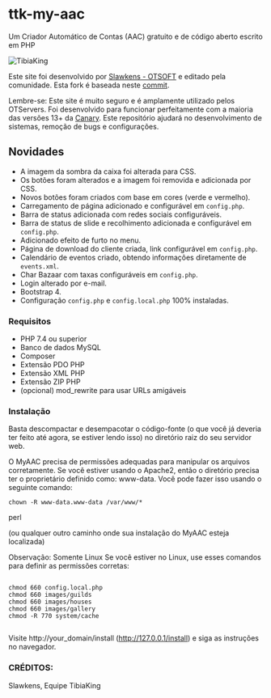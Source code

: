 # ttk-my-aac
Um Criador Automático de Contas (AAC) gratuito e de código aberto escrito em PHP

![TibiaKing](https://user-images.githubusercontent.com/74227915/219124653-caccb04f-e858-4e81-b8be-c94ffbd3f276.png)

Este site foi desenvolvido por [Slawkens - OTSOFT](https://github.com/otsoft/myaac) e editado pela comunidade.
Esta fork é baseada neste [commit](https://github.com/otsoft/myaac/commit/f24fc75b12bb6a44a5f99c7b98da03223ad9f8bf).

Lembre-se:
Este site é muito seguro e é amplamente utilizado pelos OTServers.
Foi desenvolvido para funcionar perfeitamente com a maioria das versões 13+ da [Canary](https://github.com/tibiaking/canary).
Este repositório ajudará no desenvolvimento de sistemas, remoção de bugs e configurações.

## Novidades
- A imagem da sombra da caixa foi alterada para CSS.
- Os botões foram alterados e a imagem foi removida e adicionada por CSS.
- Novos botões foram criados com base em cores (verde e vermelho).
- Carregamento de página adicionado e configurável em `config.php`.
- Barra de status adicionada com redes sociais configuráveis.
- Barra de status de slide e recolhimento adicionada e configurável em `config.php`.
- Adicionado efeito de furto no menu.
- Página de download do cliente criada, link configurável em `config.php`.
- Calendário de eventos criado, obtendo informações diretamente de `events.xml`.
- Char Bazaar com taxas configuráveis em `config.php`.
- Login alterado por e-mail.
- Bootstrap 4.
- Configuração `config.php` e `config.local.php` 100% instaladas.

### Requisitos
- PHP 7.4 ou superior
- Banco de dados MySQL
- Composer
- Extensão PDO PHP
- Extensão XML PHP
- Extensão ZIP PHP
- (opcional) mod_rewrite para usar URLs amigáveis

### Instalação
Basta descompactar e desempacotar o código-fonte (o que você já deveria ter feito até agora, se estiver lendo isso) no diretório raiz do seu servidor web.

O MyAAC precisa de permissões adequadas para manipular os arquivos corretamente.
Se você estiver usando o Apache2, então o diretório precisa ter o proprietário definido como: www-data. Você pode fazer isso usando o seguinte comando:
```
chown -R www-data.www-data /var/www/*

```

perl

(ou qualquer outro caminho onde sua instalação do MyAAC esteja localizada)

Observação: Somente Linux
Se você estiver no Linux, use esses comandos para definir as permissões corretas:
```

chmod 660 config.local.php
chmod 660 images/guilds
chmod 660 images/houses
chmod 660 images/gallery
chmod -R 770 system/cache


```


Visite http://your_domain/install (http://127.0.0.1/install) e siga as instruções no navegador.

### CRÉDITOS:
Slawkens, Equipe TibiaKing
